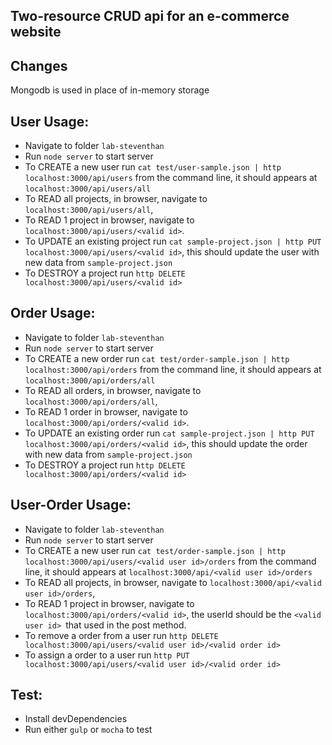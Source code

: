 ## Two-resource CRUD api for an e-commerce website
## Changes
Mongodb is used in place of in-memory storage

## User Usage:
  * Navigate to folder `lab-steventhan`
  * Run `node server` to start server
  * To CREATE a new user run `cat test/user-sample.json | http localhost:3000/api/users` from the command line, it should appears at `localhost:3000/api/users/all`
  * To READ all projects, in browser, navigate to `localhost:3000/api/users/all`,
  * To READ 1 project in browser, navigate to `localhost:3000/api/users/<valid id>`.
  * To UPDATE an existing project run `cat sample-project.json | http PUT localhost:3000/api/users/<valid id>`, this should update the user with new data from `sample-project.json`
  * To DESTROY a project run `http DELETE localhost:3000/api/users/<valid id>`

## Order Usage:
  * Navigate to folder `lab-steventhan`
  * Run `node server` to start server
  * To CREATE a new order run `cat test/order-sample.json | http localhost:3000/api/orders` from the command line, it should appears at `localhost:3000/api/orders/all`
  * To READ all orders, in browser, navigate to `localhost:3000/api/orders/all`,
  * To READ 1 order in browser, navigate to `localhost:3000/api/orders/<valid id>`.
  * To UPDATE an existing order run `cat sample-project.json | http PUT localhost:3000/api/orders/<valid id>`, this should update the order with new data from `sample-project.json`
  * To DESTROY a project run `http DELETE localhost:3000/api/orders/<valid id>`

## User-Order Usage:
  * Navigate to folder `lab-steventhan`
  * Run `node server` to start server
  * To CREATE a new user run `cat test/order-sample.json | http localhost:3000/api/users/<valid user id>/orders` from the command line, it should appears at `localhost:3000/api/<valid user id>/orders`
  * To READ all projects, in browser, navigate to `localhost:3000/api/<valid user id>/orders`,
  * To READ 1 project in browser, navigate to `localhost:3000/api/orders/<valid id>`, the userId should be the `<valid user id> `that used in the post method.
  * To remove a order from a user run `http DELETE localhost:3000/api/users/<valid user id>/<valid order id>`
  * To assign a order to a user run `http PUT localhost:3000/api/users/<valid user id>/<valid order id>`

## Test:
  * Install devDependencies
  * Run either `gulp` or `mocha` to test
